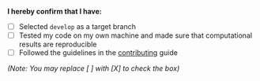 

**I hereby confirm that I have:**

- [ ] Selected `develop` as a target branch
- [ ] Tested my code on my own machine and made sure that computational results are reproducible
- [ ] Followed the guidelines in the [contributing](https://github.com/opencobra/cobratoolbox/blob/master/.github/CONTRIBUTING.md) guide

*(Note: You may replace [ ] with [X] to check the box)*

